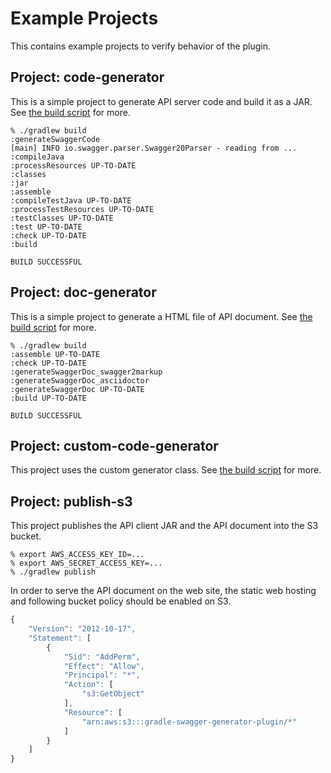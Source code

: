 Example Projects
================

This contains example projects to verify behavior of the plugin.

Project: code-generator
-----------------------

This is a simple project to generate API server code and build it as a JAR.
See [the build script](code-generator/build.gradle) for more.

```
% ./gradlew build
:generateSwaggerCode
[main] INFO io.swagger.parser.Swagger20Parser - reading from ...
:compileJava
:processResources UP-TO-DATE
:classes
:jar
:assemble
:compileTestJava UP-TO-DATE
:processTestResources UP-TO-DATE
:testClasses UP-TO-DATE
:test UP-TO-DATE
:check UP-TO-DATE
:build

BUILD SUCCESSFUL
```


Project: doc-generator
----------------------

This is a simple project to generate a HTML file of API document.
See [the build script](doc-generator/build.gradle) for more.

```
% ./gradlew build
:assemble UP-TO-DATE
:check UP-TO-DATE
:generateSwaggerDoc_swagger2markup
:generateSwaggerDoc_asciidoctor
:generateSwaggerDoc UP-TO-DATE
:build UP-TO-DATE

BUILD SUCCESSFUL
```


Project: custom-code-generator
------------------------------

This project uses the custom generator class.
See [the build script](custom-code-generator/build.gradle) for more.


Project: publish-s3
-------------------

This project publishes the API client JAR and the API document into the S3 bucket.

```
% export AWS_ACCESS_KEY_ID=...
% export AWS_SECRET_ACCESS_KEY=...
% ./gradlew publish
```

In order to serve the API document on the web site,
the static web hosting and following bucket policy should be enabled on S3.

```javascript
{
	"Version": "2012-10-17",
	"Statement": [
		{
			"Sid": "AddPerm",
			"Effect": "Allow",
			"Principal": "*",
			"Action": [
				"s3:GetObject"
			],
			"Resource": [
				"arn:aws:s3:::gradle-swagger-generator-plugin/*"
			]
		}
	]
}
```
